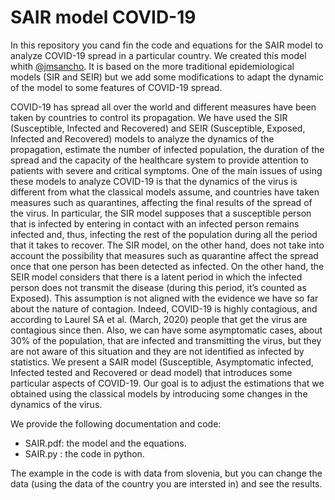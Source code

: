 # SAIR model COVID-19
In this repository you cand fin the code and equations for the SAIR model to analyze COVID-19 spread in a particular country. We created this model whith [@jmsancho](https://github.com/jmsancho). It is based on the more traditional epidemiological models (SIR and SEIR) but we add some modifications to adapt the dynamic of the model to some features of COVID-19 spread. 


COVID-19 has spread all over the world and different measures have been taken
by countries to control its propagation. We have used the SIR (Susceptible, Infected and Recovered) and SEIR (Susceptible, Exposed, Infected and Recovered)
models to analyze the dynamics of the propagation, estimate the number of infected population, the duration of the spread and the capacity of the healthcare
system to provide attention to patients with severe and critical symptoms.
One of the main issues of using these models to analyze COVID-19 is that
the dynamics of the virus is different from what the classical models assume, and
countries have taken measures such as quarantines, affecting the final results of
the spread of the virus.
In particular, the SIR model supposes that a susceptible person that is infected by entering in contact with an infected person remains infected and, thus,
infecting the rest of the population during all the period that it takes to recover.
The SIR model, on the other hand, does not take into account the possibility
that measures such as quarantine affect the spread once that one person has
been detected as infected.
On the other hand, the SEIR model considers that there is a latent period in
which the infected person does not transmit the disease (during this period, it’s
counted as Exposed). This assumption is not aligned with the evidence we have
so far about the nature of contagion. Indeed, COVID-19 is highly contagious,
and according to Laurel SA et al. (March, 2020) people that get the virus are
contagious since then. Also, we can have some asymptomatic cases, about 30%
of the population, that are infected and transmitting the virus, but they are not
aware of this situation and they are not identified as infected by statistics.
We present a SAIR model (Susceptible, Asymptomatic infected, Infected
tested and Recovered or dead model) that introduces some particular aspects
of COVID-19. Our goal is to adjust the estimations that we obtained using the
classical models by introducing some changes in the dynamics of the virus.

We provide the following documentation and code:
- SAIR.pdf:  the model and the equations. 
- SAIR.py : the code in python. 

The example in the code is with data from slovenia, but you can change the data (using the data of the country you are intersted in) and see the results. 


